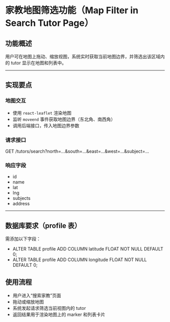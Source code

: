 # 家教地图筛选功能（Map Filter in Search Tutor Page）

## 功能概述

用户可在地图上拖动、缩放视图，系统实时获取当前地图边界，并筛选出该区域内的 tutor 显示在地图和列表中。

---

## 实现要点

### 地图交互

- 使用 `react-leaflet` 渲染地图
- 监听 `moveend` 事件获取地图边界（东北角、南西角）
- 调用后端接口，传入地图边界参数

### 请求接口

GET /tutors/search?north=...&south=...&east=...&west=...&subject=...

### 响应字段

- id
- name
- lat
- lng
- subjects
- address

---

## 数据库要求（profile 表）

需添加以下字段：

- ALTER TABLE profile ADD COLUMN latitude FLOAT NOT NULL DEFAULT 0;
- ALTER TABLE profile ADD COLUMN longitude FLOAT NOT NULL DEFAULT 0;


## 使用流程

- 用户进入“搜索家教”页面
- 拖动或缩放地图
- 系统发起请求筛选当前视图内的 tutor
- 返回结果用于渲染地图上的 marker 和列表卡片
